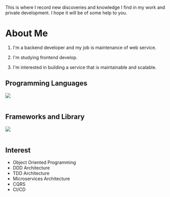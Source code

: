This is where I record new discoveries and knowledge I find in my work and private development. I hope it will be of some help to you.

# About Me

1. I'm a backend developer and my job is maintenance of web service.

2. I'm studying frontend develop.

3. I'm interested in building a service that is maintainable and scalable.

## Programming Languages

<img src="https://skillicons.dev/icons?i=php,js,typescript," /> <br /><br />

## Frameworks and Library

<img src="https://skillicons.dev/icons?i=laravel,vue,nuxt" /> <br /><br />

## Interest

* Object Oriented Programming
* DDD Architecture
* TDD Architecture
* Microservices Architecture
* CQRS
* CI/CD
